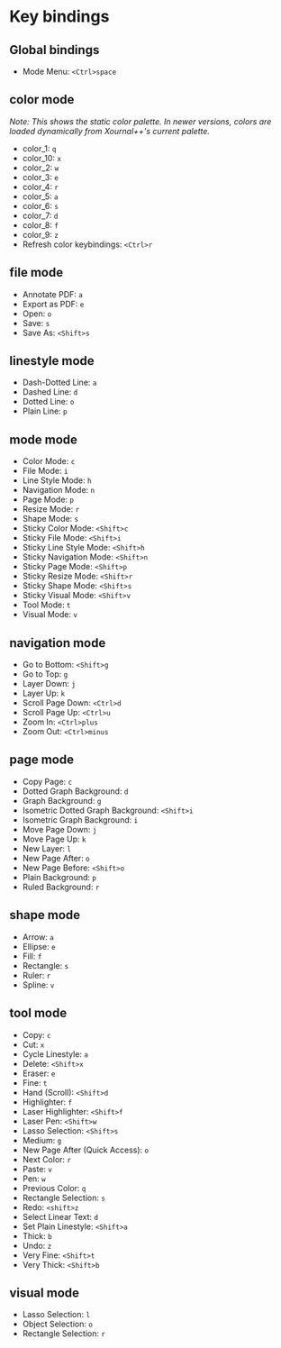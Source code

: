 # Key bindings

## Global bindings

* Mode Menu: `<Ctrl>space`

## color mode

*Note: This shows the static color palette. In newer versions, colors are loaded dynamically from Xournal++'s current palette.*

* color_1: `q`
* color_10: `x`
* color_2: `w`
* color_3: `e`
* color_4: `r`
* color_5: `a`
* color_6: `s`
* color_7: `d`
* color_8: `f`
* color_9: `z`
* Refresh color keybindings: `<Ctrl>r`

## file mode

* Annotate PDF: `a`
* Export as PDF: `e`
* Open: `o`
* Save: `s`
* Save As: `<Shift>s`

## linestyle mode

* Dash-Dotted Line: `a`
* Dashed Line: `d`
* Dotted Line: `o`
* Plain Line: `p`

## mode mode

* Color Mode: `c`
* File Mode: `i`
* Line Style Mode: `h`
* Navigation Mode: `n`
* Page Mode: `p`
* Resize Mode: `r`
* Shape Mode: `s`
* Sticky Color Mode: `<Shift>c`
* Sticky File Mode: `<Shift>i`
* Sticky Line Style Mode: `<Shift>h`
* Sticky Navigation Mode: `<Shift>n`
* Sticky Page Mode: `<Shift>p`
* Sticky Resize Mode: `<Shift>r`
* Sticky Shape Mode: `<Shift>s`
* Sticky Visual Mode: `<Shift>v`
* Tool Mode: `t`
* Visual Mode: `v`

## navigation mode

* Go to Bottom: `<Shift>g`
* Go to Top: `g`
* Layer Down: `j`
* Layer Up: `k`
* Scroll Page Down: `<Ctrl>d`
* Scroll Page Up: `<Ctrl>u`
* Zoom In: `<Ctrl>plus`
* Zoom Out: `<Ctrl>minus`

## page mode

* Copy Page: `c`
* Dotted Graph Background: `d`
* Graph Background: `g`
* Isometric Dotted Graph Background: `<Shift>i`
* Isometric Graph Background: `i`
* Move Page Down: `j`
* Move Page Up: `k`
* New Layer: `l`
* New Page After: `o`
* New Page Before: `<Shift>o`
* Plain Background: `p`
* Ruled Background: `r`

## shape mode

* Arrow: `a`
* Ellipse: `e`
* Fill: `f`
* Rectangle: `s`
* Ruler: `r`
* Spline: `v`

## tool mode

* Copy: `c`
* Cut: `x`
* Cycle Linestyle: `a`
* Delete: `<Shift>x`
* Eraser: `e`
* Fine: `t`
* Hand (Scroll): `<Shift>d`
* Highlighter: `f`
* Laser Highlighter: `<Shift>f`
* Laser Pen: `<Shift>w`
* Lasso Selection: `<Shift>s`
* Medium: `g`
* New Page After (Quick Access): `o`
* Next Color: `r`
* Paste: `v`
* Pen: `w`
* Previous Color: `q`
* Rectangle Selection: `s`
* Redo: `<shift>z`
* Select Linear Text: `d`
* Set Plain Linestyle: `<Shift>a`
* Thick: `b`
* Undo: `z`
* Very Fine: `<Shift>t`
* Very Thick: `<Shift>b`

## visual mode

* Lasso Selection: `l`
* Object Selection: `o`
* Rectangle Selection: `r`

